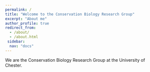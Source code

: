 ```yaml
---
permalink: /
title: "Welcome to the Conservation Biology Research Group"
excerpt: "About me"
author_profile: true
redirect_from: 
  - /about/
  - /about.html
 sidebar:
  nav: "docs" 
---
```

  
We are the Conservation Biology Research Group at the University of Chester.
 

